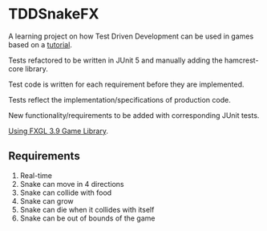 # TDDSnakeFX
A learning project on how Test Driven Development can be used in games based on a [tutorial](https://youtu.be/ZiCa13y9D4s).

Tests refactored to be written in JUnit 5 and manually adding the hamcrest-core library.

Test code is written for each requirement before they are implemented.

Tests reflect the implementation/specifications of production code.

New functionality/requirements to be added with corresponding JUnit tests.

[Using FXGL 3.9 Game Library](https://github.com/AlmasB/FXGL).


## Requirements
1. Real-time
2. Snake can move in 4 directions
3. Snake can collide with food
4. Snake can grow
5. Snake can die when it collides with itself
6. Snake can be out of bounds of the game

